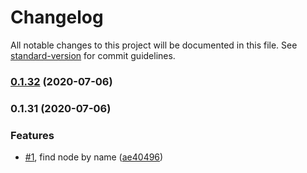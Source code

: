 # Changelog

All notable changes to this project will be documented in this file. See [standard-version](https://github.com/conventional-changelog/standard-version) for commit guidelines.

### [0.1.32](https://github.com/Soontao/odata-v4-parser/compare/v0.1.31...v0.1.32) (2020-07-06)

### 0.1.31 (2020-07-06)


### Features

* [#1](https://github.com/Soontao/odata-v4-parser/issues/1), find node by name ([ae40496](https://github.com/Soontao/odata-v4-parser/commit/ae40496c9acc40abccc9115848819a011ac1a6b3))
